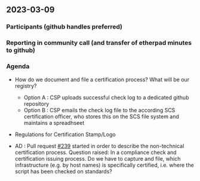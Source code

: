 ## 2023-03-09

### Participants (github handles preferred)

### Reporting in community call (and transfer of etherpad minutes to github)

### Agenda

- How do we document and file a certification process? What will be our registry? 
	* Option A : CSP uploads successful check log to a dedicated github repository
	* Option B : CSP emails the check log file to the according SCS certification officer, who stores this on the SCS file system and maintains a spreadhseet
- Regulations for Certification Stamp/Logo 

- AD : Pull request [#239](https://github.com/SovereignCloudStack/standards/pull/239) started in order to describe the non-technical certification process. Question raised: In a compliance check and certification issuing process. Do we have to capture and file, which infrastructure (e.g. by host names) is specifically certified, i.e. where the script has been checked on standards?



